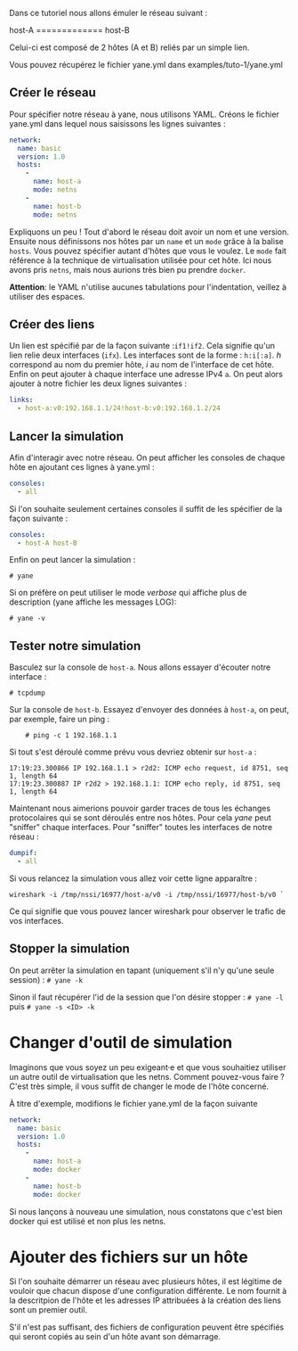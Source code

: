 Dans ce tutoriel nous allons émuler le réseau suivant :

host-A	=============	host-B


Celui-ci est composé de 2 hôtes (A et B) reliés par un simple lien.

Vous pouvez récupérez le fichier yane.yml dans examples/tuto-1/yane.yml


## Créer le réseau

Pour spécifier notre réseau à yane, nous utilisons YAML. Créons le fichier yane.yml dans lequel nous saisissons les lignes suivantes :

```yaml
network:
  name: basic
  version: 1.0
  hosts:
    -
      name: host-a
      mode: netns
    -  
      name: host-b
      mode: netns
```

Expliquons un peu ! Tout d'abord le réseau doit avoir un nom et une version. Ensuite nous définissons nos hôtes par un `name` et un `mode` grâce à la balise `hosts`. Vous pouvez spécifier autant d'hôtes que vous le voulez. Le `mode` fait référence à la technique de virtualisation utilisée pour cet hôte. Ici nous avons pris `netns`, mais nous aurions très bien pu prendre `docker`.

**Attention**: le YAML n'utilise aucunes tabulations pour l'indentation, veillez à utiliser des espaces.

## Créer des liens

Un lien est spécifié par de la façon suivante :`if1!if2`. Cela signifie qu'un lien relie deux interfaces (`ifx`). Les interfaces sont de la forme : `h:i[:a]`. *h* correspond au nom du premier hôte, *i* au nom de l'interface de cet hôte. Enfin on peut ajouter à chaque interface une adresse IPv4 `a`.
On peut alors ajouter à notre fichier les deux lignes suivantes :

```yaml
links:
  - host-a:v0:192.168.1.1/24!host-b:v0:192.168.1.2/24
```

## Lancer la simulation

Afin d'interagir avec notre réseau. On peut afficher les consoles de chaque hôte en ajoutant ces lignes à yane.yml :

```yaml
consoles:
  - all
```
Si l'on souhaite seulement certaines consoles il suffit de les spécifier de la façon suivante :
```yaml
consoles:
  - host-A host-B
```
Enfin on peut lancer la simulation :

`# yane`

Si on préfère on peut utiliser le mode _verbose_ qui affiche plus de description (yane affiche les messages LOG):

`# yane -v`

## Tester notre simulation

Basculez sur la console de `host-a`. Nous allons essayer d'écouter notre interface :
```
# tcpdump
```
Sur la console de `host-b`. Essayez d'envoyer des données à `host-a`, on peut, par exemple, faire un ping :
```
	# ping -c 1 192.168.1.1
```
Si tout s'est déroulé comme prévu vous devriez obtenir sur `host-a` :

	17:19:23.300866 IP 192.168.1.1 > r2d2: ICMP echo request, id 8751, seq 1, length 64
	17:19:23.300887 IP r2d2 > 192.168.1.1: ICMP echo reply, id 8751, seq 1, length 64


Maintenant nous aimerions pouvoir garder traces de tous les échanges protocolaires qui se sont déroulés entre nos hôtes.
Pour cela _yane_ peut "sniffer" chaque interfaces.
Pour "sniffer" toutes les interfaces de notre réseau :
```yaml
dumpif:
  - all
```
Si vous relancez la simulation vous allez voir cette ligne apparaître :

```
wireshark -i /tmp/nssi/16977/host-a/v0 -i /tmp/nssi/16977/host-b/v0 `
```
Ce qui signifie que vous pouvez lancer wireshark pour observer le trafic de vos interfaces.

## Stopper la simulation

On peut arrêter la simulation en tapant (uniquement s'il n'y qu'une seule session) : `# yane -k`

Sinon il faut récupérer l'id de la session que l'on désire stopper : `# yane -l` puis `# yane -s <ID> -k`


# Changer d'outil de simulation

   Imaginons que vous soyez un peu exigeant·e et que vous souhaitiez
utiliser un autre outil de virtualisation que les netns. Comment
pouvez-vous faire  ? C'est très simple, il vous suffit de changer le
mode de l'hôte concerné.

   À titre d'exemple, modifions le fichier yane.yml de la façon
suivante

```yaml
network:
  name: basic
  version: 1.0
  hosts:
    -
      name: host-a
      mode: docker
    -  
      name: host-b
      mode: docker
```

   Si nous lançons à nouveau une simulation, nous constatons que c'est
bien docker qui est utilisé et non plus les netns.

# Ajouter des fichiers sur un hôte

Si l'on souhaite démarrer un réseau avec plusieurs hôtes, il est
légitime de vouloir que chacun dispose d'une configuration
différente. Le nom fournit à la descritpion de l'hôte et les adresses
IP attribuées à la création des liens sont un premier outil.

   S'il n'est pas suffisant, des fichiers de configuration peuvent
être spécifiés qui seront copiés au sein d'un hôte avant son
démarrage.
